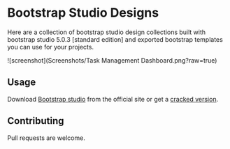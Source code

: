 # Bootstrap Studio Designs

Here are a collection of bootstrap studio design collections built with bootstrap studio 5.0.3 [standard edition] and exported bootstrap templates you can use for your projects.

![screenshot](Screenshots/Task Management Dashboard.png?raw=true)

## Usage

Download [Bootstrap studio](https://bootstrapstudio.io/) from the official site or get a [cracked version](https://mazterize.net/bootstrap-studio-crack/).

## Contributing
Pull requests are welcome.
